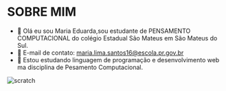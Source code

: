 # SOBRE MIM 
- 👋 Olá eu sou Maria Eduarda,sou estudante de PENSAMENTO COMPUTACIONAL do colégio Estadual São Mateus em São Mateus do Sul.
- 👋 E-mail de contato: maria.lima.santos16@escola.pr.gov.br
- 👀 Estou estudando linguagem de programação e desenvolvimento web ma disciplina de Pesamento Computacional.

![scratch](https://img.shields.io/badge/Scratch-4D97FF?style=for-the-badge&logo=Scratch&logoColor=white)
